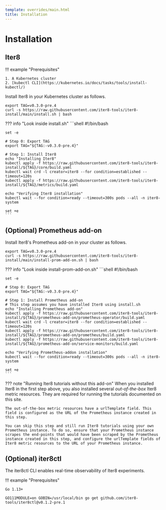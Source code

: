 ```yaml
---
template: overrides/main.html
title: Installation
---
```


# Installation

## Iter8

!!! example "Prerequisites"

    1. A Kubernetes cluster
    2. [kubectl CLI](https://kubernetes.io/docs/tasks/tools/install-kubectl/)

Install Iter8 in your Kubernetes cluster as follows.

```shell
export TAG=v0.3.0-pre.4
curl -s https://raw.githubusercontent.com/iter8-tools/iter8-install/main/install.sh | bash
```

??? info "Look inside install.sh"
    ```shell
    #!/bin/bash

    set -e

    # Step 0: Export TAG
    export TAG="${TAG:-v0.3.0-pre.4}"

    # Step 1: Install Iter8
    echo "Installing Iter8"
    kubectl apply -f https://raw.githubusercontent.com/iter8-tools/iter8-install/${TAG}/core/build.yaml
    kubectl wait crd -l creator=iter8 --for condition=established --timeout=120s
    kubectl apply -f https://raw.githubusercontent.com/iter8-tools/iter8-install/${TAG}/metrics/build.yaml

    echo "Verifying Iter8 installation"
    kubectl wait --for condition=ready --timeout=300s pods --all -n iter8-system

    set +e
    ```        

## (Optional) Prometheus add-on

Install Iter8's Prometheus add-on in your cluster as follows.

```shell
export TAG=v0.3.0-pre.4
curl -s https://raw.githubusercontent.com/iter8-tools/iter8-install/main/install-prom-add-on.sh | bash
```

??? info "Look inside install-prom-add-on.sh"
    ```shell
    #!/bin/bash

    set -e

    # Step 0: Export TAG
    export TAG="${TAG:-v0.3.0-pre.4}"

    # Step 1: Install Prometheus add-on
    # This step assumes you have installed Iter8 using install.sh
    echo "Installing Prometheus add-on"
    kubectl apply -f https://raw.githubusercontent.com/iter8-tools/iter8-install/${TAG}/prometheus-add-on/prometheus-operator/build.yaml
    kubectl wait crd -l creator=iter8 --for condition=established --timeout=120s
    kubectl apply -f https://raw.githubusercontent.com/iter8-tools/iter8-install/${TAG}/prometheus-add-on/prometheus/build.yaml
    kubectl apply -f https://raw.githubusercontent.com/iter8-tools/iter8-install/${TAG}/prometheus-add-on/service-monitors/build.yaml

    echo "Verifying Prometheus-addon installation"
    kubectl wait --for condition=ready --timeout=300s pods --all -n iter8-system

    set +e
    ```

??? note "Running Iter8 tutorials without this add-on"
    When you installed Iter8 in the first step above, you also installed several *out-of-the-box* Iter8 metric resources. They are required for running the tutorials documented on this site. 
    
    The out-of-the-box metric resources have a urlTemplate field. This field is configured as the URL of the Prometheus instance created in this step. 
    
    You can skip this step and still run Iter8 tutorials using your own Prometheus instance. To do so, ensure that your Prometheus instance scrapes the end-points that would have been scraped by the Prometheus instance created in this step, and configure the urlTemplate fields of Iter8 metric resources to the URL of your Prometheus instance.

## (Optional) iter8ctl
The iter8ctl CLI enables real-time observability of Iter8 experiments. 

!!! example "Prerequisites"

    Go 1.13+

```shell
GO111MODULE=on GOBIN=/usr/local/bin go get github.com/iter8-tools/iter8ctl@v0.1.2-pre.1
```